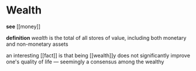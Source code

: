 # Wealth

**see** [[money]]

**definition** _wealth_ is the total of all stores of value, including both monetary and non-monetary assets

an interesting [[fact]] is that being [[wealth]]y does not significantly improve one's quality of life &mdash; seemingly a consensus among the wealthy
